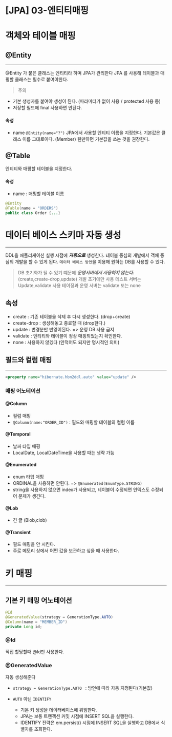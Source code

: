 # [JPA] 03-엔티티매핑

# 객체와 테이블 매핑

## @Entity
---
@Entity 가 붙은 클래스는 엔티티라 하며 JPA가 관리한다
JPA 를 사용해 테이블과 매핑할 클래스는 필수로 붙여야한다.

> 주의 
- 기본 생성자를 붙여야 생성이 된다. (파라미터가 없이 사용 / protected 사용 등)
- 저장할 필드에 final 사용하면 안된다. 


#### 속성
- name
`@Entity(name="?")`
JPA에서 사용할 엔티티 이름을 지정한다.
기본값은 클래스 이름 그대로이다. (Member)
웬만하면 기본값을 쓰는 것을 권장한다. 

## @Table
엔티티와 매핑할 테이블을 지정한다. 

#### 속성 
- name : 매핑할 테이블 이름 

```java
@Entity
@Table(name = "ORDERS")
public class Order {...}
```


# 데이터 베이스 스키마 자동 생성 
---

DDL을 애플리케이션 실행 시점에 ***자동으로*** 생성한다.
테이블 중심의 개발에서 객체 중심의 개발을 할 수 있게 된다.
`데이터 베이스 방언`을 이용해 원하는 DB를 사용할 수 있다.


> DB 초기화가 될 수 있기 떄문에 ***운영서버에서 사용하지 않는다.***
(create,create-drop,update)
개발 초기에만 사용 
테스트 서버는 Update,validate 사용 
테이징과 운영 서버는 validate 또는 none

## 속성
- create : 기존 테이블을 삭제 후 다시 생성한다. (drop+create)
- create-drop : 생성해놓고 종료할 때 (drop한다.)
- update : 변경분만 반영이된다. => 운영 DB 사용 금지 
- validate : 엔티티와 테이블이 정상 매핑되었는지 확인한다. 
- none : 사용하지 않겠다 (안적어도 되지만 명시적인 의미)

## 필드와 컬럼 매핑
---

```xml
<property name="hibernate.hbm2ddl.auto" value="update" />
```

### 매핑 어노테이션 

#### @Column 
- 컬럼 매핑 
- `@Column(name:"ORDER_ID")` : 필드와 매핑할 테이블의 컬럼 이름
 

#### @Temporal 
- 날짜 타입 매핑
- LocalDate, LocalDateTime을 사용할 때는 생략 가능

####  @Enumerated 
- enum 타입 매핑 
- ORDINAL을 사용하면 안된다. => `@Enumerated(EnumType.STRING)`
- string을 사용하지 않으면 index가 사용되고, 테이블이 수정되면 인덱스도 수정되어 문제가 생긴다.

#### @Lob 
- 긴 글 (Blob,clob) 

#### @Transient  
- 필드 매핑을 안 시킨다. 
- 주로 메모리 상에서 어떤 값을 보관하고 싶을 때 사용한다.



# 키 매핑 
---

## 기본 키 매핑 어노테이션 

```java
@Id
@GeneratedValue(strategy = GenerationType.AUTO)
@Column(name = "MEMBER_ID")
private Long id;
```
### @Id
직접 할당할때 @Id만 사용한다.

### @GeneratedValue
자동 생성해준다
- `strategy = GenerationType.AUTO ` : 방언에 따라 자동 지정된다(기본값)

- `AUTO` 아닌 `IDENTIFY` 
  - 기본 키 생성을 데이터베이스에 위임한다.
  - JPA는 보통 트랜잭션 커밋 시점에 INSERT SQL을 실행한다. 
  - IDENTIFY 전략은 em.persist() 시점에 INSERT SQL을 실행하고 DB에서 식별자를 조회한다.


